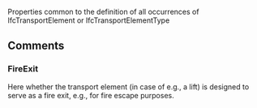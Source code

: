 Properties common to the definition of all occurrences of IfcTransportElement or IfcTransportElementType

<!-- end of short definition -->



## Comments

### FireExit

Here whether the transport element (in case of e.g., a lift) is designed to serve as a fire exit, e.g., for fire escape purposes.

